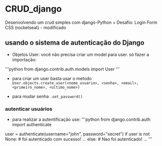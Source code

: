 # CRUD_django
Desenvolvendo um crud simples com django-Python + Desafio: Login Form CSS (rocketseat) - modificado

## usando o sistema de autenticação do Django
- Objetos User: você não precisa criar um model para user. só fazer a importação:

'''python
from django.contrib.auth.models import User
'''

- para criar um user basta usar o metodo `User.objects.create_user(<nome_usuario>, <senha>, <email>, <primeiro_nome>, <ultimo_nome>)`

- para mudar senha `.set_password()`

### autenticar usuários

- para realizar a autentificação use:
'''python
from django.contrib.auth import authenticate

user = authenticate(username="john", password="secret")
if user is not None:
    # foi autenticado com sucesso!
    ...
else:
    # Nao foi autenticado!
    ...
'''
